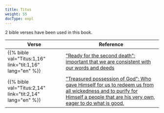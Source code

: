 ```yaml
---
title: Titus
weight: 55
docType: expl
---
```


2 bible verses have been used in this book.

| Verse | Reference |
|-------|-----------|
| {{% bible val="Titus:1,16" link="tit:1,16" lang="en" %}} | ["Ready for the second death": important that we are consistent with our words and deeds](../exampleSite/content/expl/../expl/content/paradise/the-new-jerusalem#0819) |
| {{% bible val="Titus:2,14" link="tit:2,14" lang="en" %}} | ["Treasured possession of God": Who gave Himself for us to redeem us from all wickedness and to purify for Himself a people that are his very own, eager to do what is good.](../exampleSite/content/expl/../expl/background/israel/the-church-is-part-of-israel#123e) |
